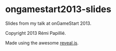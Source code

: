 ﻿ongamestart2013-slides
======================

Slides from my talk at onGameStart 2013.

Copyright 2013 Rémi Papillié.

Made using the awesome [reveal.js](http://lab.hakim.se/reveal-js/).
